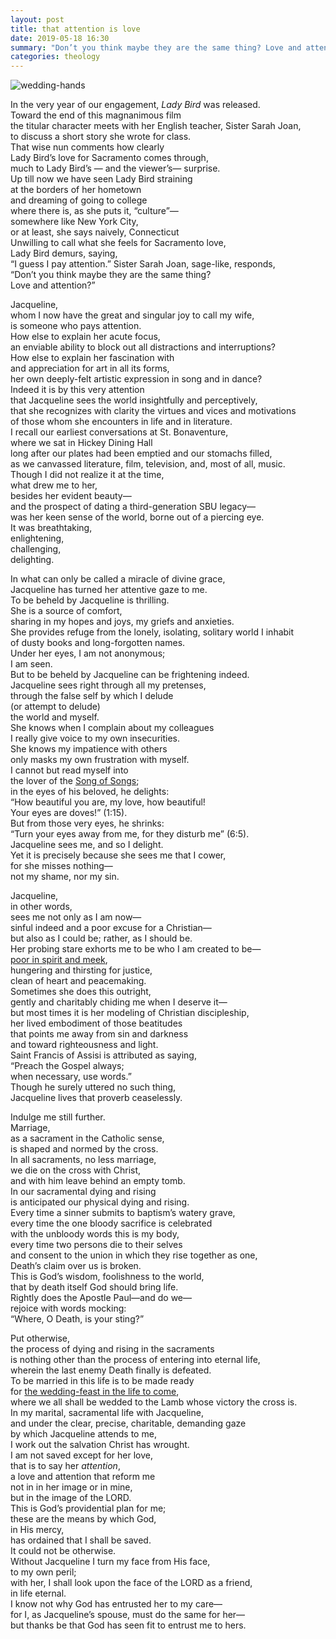 ```yaml
---
layout: post
title: that attention is love
date: 2019-05-18 16:30
summary: "Don’t you think maybe they are the same thing? Love and attention?"
categories: theology
---
```


![wedding-hands](/images/wedding-hands.jpg)

In the very year of our engagement, *Lady Bird* was released.  
Toward the end of this magnanimous film  
the titular character meets with her English teacher, Sister Sarah Joan,  
to discuss a short story she wrote for class.  
That wise nun comments how clearly  
Lady Bird’s love for Sacramento comes through,  
much to Lady Bird’s — and the viewer’s— surprise.  
Up till now we have seen Lady Bird straining  
at the borders of her hometown  
and dreaming of going to college  
where there is, as she puts it, “culture”—  
somewhere like New York City,  
or at least, she says naively, Connecticut  
Unwilling to call what she feels for Sacramento love,  
Lady Bird demurs, saying,  
“I guess I pay attention.”
Sister Sarah Joan, sage-like, responds,  
“Don’t you think maybe they are the same thing?  
Love and attention?”

Jacqueline,  
whom I now have the great and singular joy to call my wife,  
is someone who pays attention.  
How else to explain her acute focus,  
an enviable ability to block out all distractions and interruptions?  
How else to explain her fascination with  
and appreciation for art in all its forms,  
her own deeply-felt artistic expression in song and in dance?  
Indeed it is by this very attention  
that Jacqueline sees the world insightfully and perceptively,  
that she recognizes with clarity the virtues and vices and motivations  
of those whom she encounters in life and in literature.  
I recall our earliest conversations at St. Bonaventure,  
where we sat in Hickey Dining Hall  
long after our plates had been emptied and our stomachs filled,  
as we canvassed literature, film, television, and, most of all, music.  
Though I did not realize it at the time,  
what drew me to her,  
besides her evident beauty—  
and the prospect of dating a third-generation SBU legacy—  
was her keen sense of the world, borne out of a piercing eye.  
It was breathtaking,  
enlightening,  
challenging,  
delighting.

In what can only be called a miracle of divine grace,  
Jacqueline has turned her attentive gaze to me.  
To be beheld by Jacqueline is thrilling.  
She is a source of comfort,  
sharing in my hopes and joys, my griefs and anxieties.  
She provides refuge from the lonely, isolating, solitary world I inhabit  
of dusty books and long-forgotten names.  
Under her eyes, I am not anonymous;  
I am seen.  
But to be beheld by Jacqueline can be frightening indeed.  
Jacqueline sees right through all my pretenses,  
through the false self by which I delude  
(or attempt to delude)  
the world and myself.  
She knows when I complain about my colleagues  
I really give voice to my own insecurities.  
She knows my impatience with others  
only masks my own frustration with myself.  
I cannot but read myself into  
the lover of the [Song of Songs](https://www.biblegateway.com/passage/?search=Song+of+Songs+2%3A8-10%2C+14%2C+16a%3B+8%3A6-7a&version=NABRE);  
in the eyes of his beloved, he delights:  
“How beautiful you are, my love, how beautiful!  
Your eyes are doves!” (1:15).  
But from those very eyes, he shrinks:  
“Turn your eyes away from me, for they disturb me” (6:5).  
Jacqueline sees me, and so I delight.  
Yet it is precisely because she sees me that I cower,  
for she misses nothing—  
not my shame, nor my sin.

Jacqueline,  
in other words,  
sees me not only as I am now—  
sinful indeed and a poor excuse for a Christian—  
but also as I could be; rather, as I should be.  
Her probing stare exhorts me to be who I am created to be—  
[poor in spirit and meek](https://www.biblegateway.com/passage/?search=Matthew+5%3A1-12a&version=NABRE),  
hungering and thirsting for justice,  
clean of heart and peacemaking.  
Sometimes she does this outright,  
gently and charitably chiding me when I deserve it—  
but most times it is her modeling of Christian discipleship,  
her lived embodiment of those beatitudes  
that points me away from sin and darkness  
and toward righteousness and light.  
Saint Francis of Assisi is attributed as saying,  
“Preach the Gospel always;  
when necessary, use words.”  
Though he surely uttered no such thing,  
Jacqueline lives that proverb ceaselessly.

Indulge me still further.  
Marriage,  
as a sacrament in the Catholic sense,  
is shaped and normed by the cross.  
In all sacraments, no less marriage,  
we die on the cross with Christ,  
and with him leave behind an empty tomb.  
In our sacramental dying and rising  
is anticipated our physical dying and rising.  
Every time a sinner submits to baptism’s watery grave,  
every time the one bloody sacrifice is celebrated  
with the unbloody words this is my body,  
every time two persons die to their selves  
and consent to the union in which they rise together as one,  
Death’s claim over us is broken.  
This is God’s wisdom, foolishness to the world,  
that by death itself God should bring life.  
Rightly does the Apostle Paul—and do we—  
rejoice with words mocking:  
“Where, O Death, is your sting?”

Put otherwise,  
the process of dying and rising in the sacraments  
is nothing other than the process of entering into eternal life,  
wherein the last enemy Death finally is defeated.  
To be married in this life is to be made ready  
for [the wedding-feast in the life to come](https://www.biblegateway.com/passage/?search=revelation+19&version=NABRE),  
where we all shall be wedded to the Lamb whose victory the cross is.  
In my marital, sacramental life with Jacqueline,  
and under the clear, precise, charitable, demanding gaze  
by which Jacqueline attends to me,  
I work out the salvation Christ has wrought.  
I am not saved except for her love,  
that is to say her *attention*,  
a love and attention that reform me  
not in in her image or in mine,  
but in the image of the LORD.  
This is God’s providential plan for me;  
these are the means by which God,  
in His mercy,  
has ordained that I shall be saved.  
It could not be otherwise.  
Without Jacqueline I turn my face from His face,  
to my own peril;  
with her, I shall look upon the face of the LORD as a friend,  
in life eternal.  
I know not why God has entrusted her to my care—  
for I, as Jacqueline’s spouse, must do the same for her—  
but thanks be that God has seen fit to entrust me to hers.